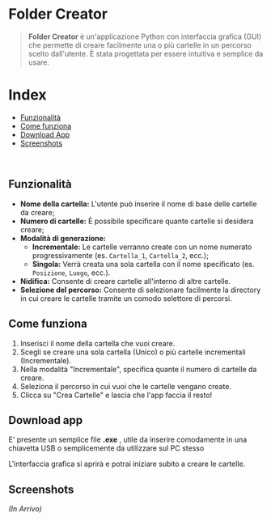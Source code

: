 # Folder Creator

> **Folder Creator** è un'applicazione Python con interfaccia grafica (GUI) che permette di creare facilmente una o più cartelle in un percorso scelto dall'utente. È stata progettata per essere intuitiva e semplice da usare.

# Index

- [Funzionalità](#funzionalità)
- [Come funziona](#come-funziona)
- [Download App](#download-app)
- [Screenshots](#screenshots)

&nbsp;

## Funzionalità

- **Nome della cartella:** L'utente può inserire il nome di base delle cartelle da creare;
- **Numero di cartelle:** È possibile specificare quante cartelle si desidera creare;
- **Modalità di generazione:**
  - **Incrementale:** Le cartelle verranno create con un nome numerato progressivamente (es. `Cartella_1`, `Cartella_2`, ecc.);
  - **Singola:** Verrà creata una sola cartella con il nome specificato (es. `Posizione`, `Luogo`, ecc.).
- **Nidifica:** Consente di creare cartelle all'interno di altre cartelle.
- **Selezione del percorso:** Consente di selezionare facilmente la directory in cui creare le cartelle tramite un comodo selettore di percorsi.

## Come funziona

1. Inserisci il nome della cartella che vuoi creare.
2. Scegli se creare una sola cartella (Unico) o più cartelle incrementali (Incrementale).
3. Nella modalità "Incrementale", specifica quante il numero di cartelle da creare.
4. Seleziona il percorso in cui vuoi che le cartelle vengano create.
5. Clicca su "Crea Cartelle" e lascia che l'app faccia il resto!

## Download app

E' presente un semplice file **.exe** , utile da inserire comodamente in una chiavetta USB o semplicemente da utilizzare sul PC stesso


L'interfaccia grafica si aprirà e potrai iniziare subito a creare le cartelle.

## Screenshots

_(In Arrivo)_
